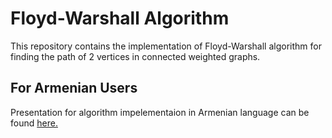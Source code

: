 # Floyd-Warshall Algorithm
This repository contains the implementation of Floyd-Warshall algorithm for finding the path of 2 vertices in connected weighted graphs.

## For Armenian Users
Presentation for algorithm impelementaion in Armenian language can be found <a href="https://github.com/amirkhaniansev/fw-algorithm/blob/master/Presentation/Floyd-Warshall%20Algorithm.pdf">here.</a></br>
